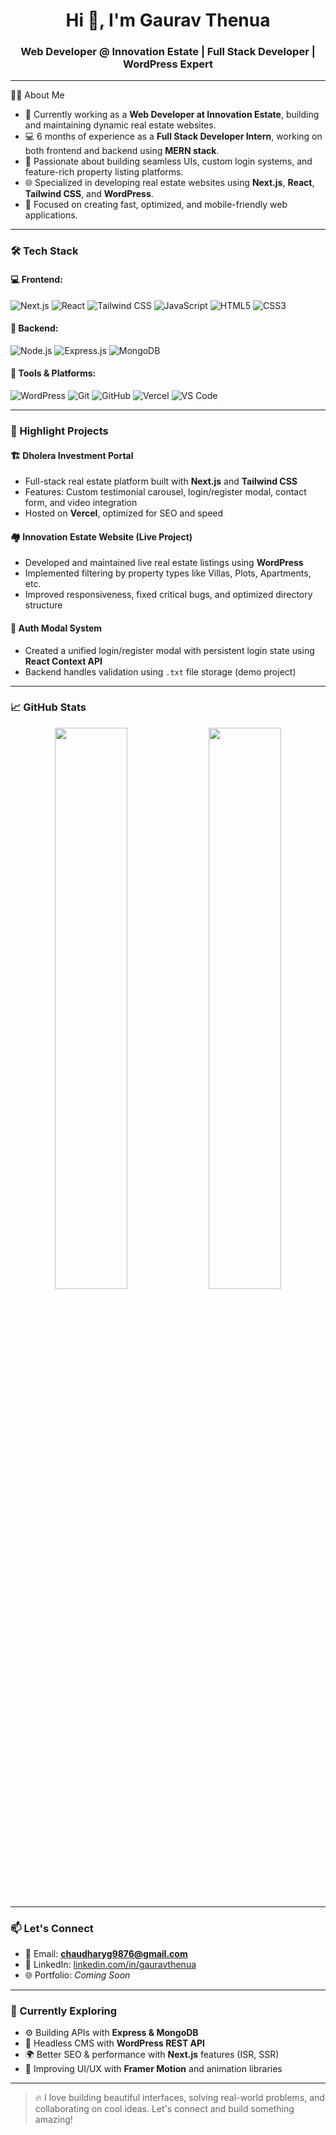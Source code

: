 <!-- 👋 Hi, I’m @GauravThenua
- 👀 I’m interested in Full Stack Development
- 🌱 I’m currently learning MERN Stack
- 💞️ I’m looking to collaborate with the experinced developers
- 📫 How to reach me
- LinkedIn -- [(https://www.linkedin.com/in/gaurav-thenua-0b6a6b252)]
- Instagram -- [https://www.instagram.com/the_gaurav_thenua]
- 
- -->

<h1 align="center">Hi 👋, I'm Gaurav Thenua</h1>
<h3 align="center">Web Developer @ Innovation Estate | Full Stack Developer | WordPress Expert</h3>

---

 👨‍💻 About Me

- 💼 Currently working as a **Web Developer at Innovation Estate**, building and maintaining dynamic real estate websites.
- 💻 6 months of experience as a **Full Stack Developer Intern**, working on both frontend and backend using **MERN stack**.
- 🧠 Passionate about building seamless UIs, custom login systems, and feature-rich property listing platforms.
- 🌐 Specialized in developing real estate websites using **Next.js**, **React**, **Tailwind CSS**, and **WordPress**.
- 🚀 Focused on creating fast, optimized, and mobile-friendly web applications.

---

### 🛠️ Tech Stack

#### 💻 Frontend:
![Next.js](https://img.shields.io/badge/Next.js-black?style=for-the-badge&logo=next.js)
![React](https://img.shields.io/badge/React-61DAFB?style=for-the-badge&logo=react&logoColor=black)
![Tailwind CSS](https://img.shields.io/badge/Tailwind_CSS-38b2ac?style=for-the-badge&logo=tailwind-css&logoColor=white)
![JavaScript](https://img.shields.io/badge/JavaScript-F7DF1E?style=for-the-badge&logo=javascript&logoColor=black)
![HTML5](https://img.shields.io/badge/HTML5-e34f26?style=for-the-badge&logo=html5&logoColor=white)
![CSS3](https://img.shields.io/badge/CSS3-1572B6?style=for-the-badge&logo=css3&logoColor=white)

#### 🧩 Backend:
![Node.js](https://img.shields.io/badge/Node.js-339933?style=for-the-badge&logo=node.js&logoColor=white)
![Express.js](https://img.shields.io/badge/Express.js-404D59?style=for-the-badge)
![MongoDB](https://img.shields.io/badge/MongoDB-4EA94B?style=for-the-badge&logo=mongodb&logoColor=white)

#### 🧰 Tools & Platforms:
![WordPress](https://img.shields.io/badge/WordPress-21759B?style=for-the-badge&logo=wordpress&logoColor=white)
![Git](https://img.shields.io/badge/Git-F05032?style=for-the-badge&logo=git&logoColor=white)
![GitHub](https://img.shields.io/badge/GitHub-100000?style=for-the-badge&logo=github&logoColor=white)
![Vercel](https://img.shields.io/badge/Vercel-000000?style=for-the-badge&logo=vercel&logoColor=white)
![VS Code](https://img.shields.io/badge/VSCode-007ACC?style=for-the-badge&logo=visual-studio-code&logoColor=white)

---

### 🚀 Highlight Projects

#### 🏗️ Dholera Investment Portal
- Full-stack real estate platform built with **Next.js** and **Tailwind CSS**
- Features: Custom testimonial carousel, login/register modal, contact form, and video integration
- Hosted on **Vercel**, optimized for SEO and speed

#### 🏘️ Innovation Estate Website (Live Project)
- Developed and maintained live real estate listings using **WordPress**
- Implemented filtering by property types like Villas, Plots, Apartments, etc.
- Improved responsiveness, fixed critical bugs, and optimized directory structure

#### 🔐 Auth Modal System
- Created a unified login/register modal with persistent login state using **React Context API**
- Backend handles validation using `.txt` file storage (demo project)

---

### 📈 GitHub Stats

<p align="center">
  <img src="https://github-readme-stats.vercel.app/api?username=gauravthenua&show_icons=true&theme=tokyonight" width="48%" />
  <img src="https://github-readme-stats.vercel.app/api/top-langs/?username=gauravthenua&layout=compact&theme=tokyonight" width="48%" />
</p>

---

### 📫 Let's Connect

- 📧 Email: **chaudharyg9876@gmail.com**
- 💼 LinkedIn: [linkedin.com/in/gauravthenua](https://www.linkedin.com/in/gaurav-thenua-0b6a6b252)
- 🌐 Portfolio: *Coming Soon*

---

### 🧠 Currently Exploring

- ⚙️ Building APIs with **Express & MongoDB**
- 🔄 Headless CMS with **WordPress REST API**
- 🌍 Better SEO & performance with **Next.js** features (ISR, SSR)
- 💬 Improving UI/UX with **Framer Motion** and animation libraries

---

> 🔥 I love building beautiful interfaces, solving real-world problems, and collaborating on cool ideas. Let's connect and build something amazing!

<!--- GauravThenua/GauravThenua is a ✨ special ✨ repository because its `README.md` (this file) appears on your GitHub profile.
You can click the Preview link to take a look at your changes.
--->
